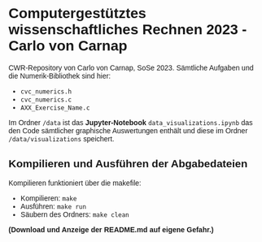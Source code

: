 <span style = "font-family: 'Comic Sans MS', cursive, sans-serif">

# Computergestütztes wissenschaftliches Rechnen 2023 - Carlo von Carnap

CWR-Repository von Carlo von Carnap, SoSe 2023. Sämtliche Aufgaben und die Numerik-Bibliothek sind hier:

- ``cvc_numerics.h``
- ``cvc_numerics.c``
- ``AXX_Exercise_Name.c``

Im Ordner ``/data`` ist das **Jupyter-Notebook** ``data_visualizations.ipynb`` das den Code sämtlicher graphische Auswertungen enthält und diese im Ordner ``/data/visualizations`` speichert. 


## Kompilieren und Ausführen der Abgabedateien

Kompilieren funktioniert über die makefile:

- Kompilieren: ``make``
- Ausführen: ``make run``
- Säubern des Ordners: ``make clean``


**(Download und Anzeige der README.md auf eigene Gefahr.)**

</span>